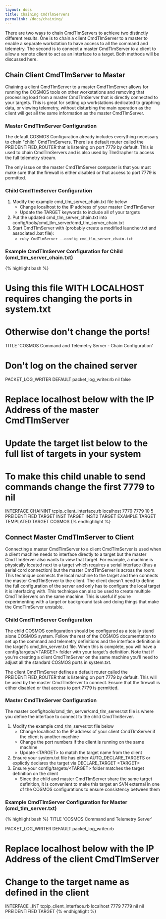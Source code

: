 ```yaml
---
layout: docs
title: Chaining CmdTlmServers
permalink: /docs/chaining/
---
```

There are two ways to chain CmdTlmServers to achieve two distinctly different results. One is to chain a client CmdTlmServer to a master to enable a separate workstation to have access to all the command and telemetry. The second is to connect a master CmdTlmServer to a client to allow a remote client to act as an interface to a target. Both methods will be discussed here.

## Chain Client CmdTlmServer to Master

Chaining a client CmdTlmServer to a master CmdTlmServer allows for running the COSMOS tools on other workstations and removing that processing load from a master CmdTlmServer that is directly connected to your targets. This is great for setting up workstations dedicated to graphing data, or viewing telemetry, without disturbing the main operation as the client will get all the same information as the master CmdTlmServer.

### Master CmdTlmServer Configuration

The default COSMOS Configuration already includes everything necessary to chain "child" CmdTlmServers.  There is a default router called the PREIDENTIFIED_ROUTER that is listening on port 7779 by default.  This is used to chain CmdTlmServers and is also used by TlmGrapher to access the full telemetry stream.

The only issue on the master CmdTlmServer computer is that you must make sure that the firewall is either disabled or that access to port 7779 is permitted.

### Child CmdTlmServer Configuration

1.	Modify the example cmd_tlm_server_chain.txt file below
    * Change localhost to the IP address of your master CmdTlmServer
    * Update the TARGET keywords to include all of your targets
2.	Put the updated cmd_tlm_server_chain.txt into config/tools/cmd_tlm_server/cmd_tlm_server_chain.txt
3.	Start CmdTlmServer with (probably create a modified launcher.txt and associated .bat file):
    * ```ruby CmdTlmServer --config cmd_tlm_server_chain.txt```


### Example CmdTlmServer Configuration for Child (cmd_tlm_server_chain.txt)
{% highlight bash %}
# Using this file WITH LOCALHOST requires changing the ports in system.txt
# Otherwise don't change the ports!

TITLE 'COSMOS Command and Telemetry Server - Chain Configuration'

# Don't log on the chained server
PACKET_LOG_WRITER DEFAULT packet_log_writer.rb nil false

# Replace localhost below with the IP Address of the master CmdTlmServer
# Update the target list below to the full list of targets in your system
# To make this child unable to send commands change the first 7779 to nil
INTERFACE CHAININT tcpip_client_interface.rb localhost 7779 7779 10 5 PREIDENTIFIED
  TARGET INST
  TARGET INST2
  TARGET EXAMPLE
  TARGET TEMPLATED
  TARGET COSMOS
{% endhighlight %}


## Connect Master CmdTlmServer to Client

Connecting a master CmdTlmServer to a client CmdTlmServer is used when a client machine needs to interface directly to a target but the master CmdTlmServer also wants to view that target. For example, a machine is physically located next to a target which requires a serial interface (thus a serial cord connection) but the master CmdTlmServer is across the room. This technique connects the local machine to the target and then connects the master CmdTlmServer to the client. The client doesn't need to define the full configuration of the server and only has to configure the local target it is interfacing with. This technique can also be used to create multiple CmdTlmServers on the same machine. This is useful if you're experimenting with a target or background task and doing things that make the CmdTlmServer unstable.

### Child CmdTlmServer Configuration

The child COSMOS configuration should be configured as a totally stand alone COSMOS system. Follow the rest of the COSMOS documentation to set up the command and telemetry definitions and the interface definition in the target's cmd_tlm_server.txt file. When this is complete, you will have a config/targets/\<TARGET\> folder with your target's definition. Note that if you're creating a client CmdTlmServer on the same machine you'll need to adjust all the standard COSMOS ports in system.txt.

The client CmdTlmServer defines a default router called the PREIDENTIFIED_ROUTER that is listening on port 7779 by default. This will be used by the master CmdTlmServer to connect. Ensure that the firewall is either disabled or that access to port 7779 is permitted.

### Master CmdTlmServer Configuration

The master config/tools/cmd_tlm_server/cmd_tlm_server.txt file is where you define the interface to connect to the child CmdTlmServer.

1. Modify the example cmd_tlm_server.txt file below
    * Change localhost to the IP address of your client CmdTlmServer if the client is another machine
    * Change the port numbers if the client is running on the same machine
    * Update \<TARGET\> to match the target name from the client
2. Ensure your system.txt file has either AUTO_DECLARE_TARGETS or explictly declares the target via DECLARE_TARGET \<TARGET\>
3. Ensure your config/targets/\<TARGET\> folder matches the target definition on the client
    * Since the child and master CmdTlmServer share the same target definition, it is convenient to make this target an SVN external in one of the COSMOS configurations to ensure consistency between them

### Example CmdTlmServer Configuration for Master (cmd_tlm_server.txt)

{% highlight bash %}
TITLE 'COSMOS Command and Telemetry Server'

PACKET_LOG_WRITER DEFAULT packet_log_writer.rb

# Replace localhost below with the IP Address of the client CmdTlmServer
# Change <TARGET> to the target name as defined in the client
INTERFACE <TARGET>_INT tcpip_client_interface.rb localhost 7779 7779 nil nil PREIDENTIFIED
  TARGET <TARGET>
{% endhighlight %}
